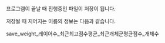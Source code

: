 프로그램이 끝날 때 진행중인 파일이 저장이 됩니다.

저장될 때 지어지는 이름의 정보는 다음과 같습니다.

save_weight_레이어수_최근최고점수평균_최근개체군평균점수_개체수
